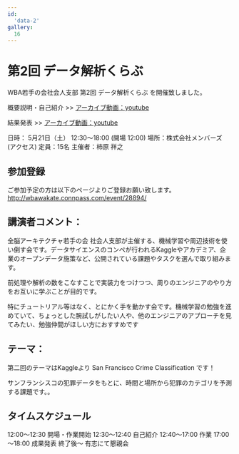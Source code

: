 ```yaml
---
id:
  'data-2'
gallery:
  16
---
```


# 第2回 データ解析くらぶ

WBA若手の会社会人支部
第2回 データ解析くらぶ を開催致しました。

概要説明・自己紹介
&gt;&gt; [アーカイブ動画：youtube](https://www.youtube.com/watch?v=GOOUluTCkeg)

結果発表
&gt;&gt; [アーカイブ動画：youtube](https://www.youtube.com/watch?v=1eCz2bPPgtg&feature=youtu.be)

日時： 5月21日（土） 12:30～18:00 (開場 12:00)
場所：株式会社メンバーズ (アクセス)
定員：15名
主催者：柿原 祥之

## 参加登録
ご参加予定の方は以下のページよりご登録お願い致します。
http://wbawakate.connpass.com/event/28894/

## 講演者コメント：
全脳アーキテクチャ若手の会 社会人支部が主催する、機械学習や周辺技術を使い倒す会です。データサイエンスのコンペが行われるKaggleやアカデミア、企業のオープンデータ施策など、公開されている課題やタスクを選んで取り組みます。

前処理や解析の数をこなすことで実装力をつけつつ、周りのエンジニアのやり方をお互いに学ぶことが目的です。

特にチュートリアル等はなく、とにかく手を動かす会です。機械学習の勉強を進めていて、ちょっとした腕試しがしたい人や、他のエンジニアのアプローチを見てみたい、勉強仲間がほしい方におすすめです

## テーマ：
第二回のテーマはKaggleより San Francisco Crime Classification です！

サンフランシスコの犯罪データをもとに、時間と場所から犯罪のカテゴリを予測する課題です。。

## タイムスケジュール
12:00～12:30 開場・作業開始
12:30～12:40 自己紹介
12:40～17:00 作業
17:00～18:00 成果発表
終了後～ 有志にて懇親会
